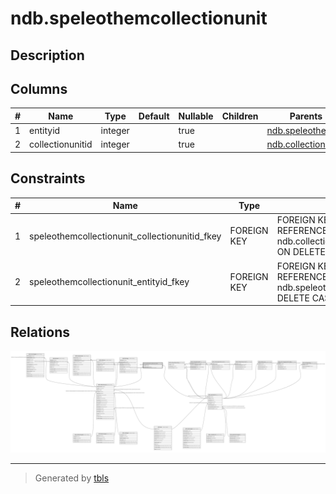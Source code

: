 # ndb.speleothemcollectionunit

## Description

## Columns

| # | Name             | Type    | Default | Nullable | Children | Parents                                       | Comment |
| - | ---------------- | ------- | ------- | -------- | -------- | --------------------------------------------- | ------- |
| 1 | entityid         | integer |         | true     |          | [ndb.speleothems](ndb.speleothems.md)         |         |
| 2 | collectionunitid | integer |         | true     |          | [ndb.collectionunits](ndb.collectionunits.md) |         |

## Constraints

| # | Name                                           | Type        | Definition                                                                                        |
| - | ---------------------------------------------- | ----------- | ------------------------------------------------------------------------------------------------- |
| 1 | speleothemcollectionunit_collectionunitid_fkey | FOREIGN KEY | FOREIGN KEY (collectionunitid) REFERENCES ndb.collectionunits(collectionunitid) ON DELETE CASCADE |
| 2 | speleothemcollectionunit_entityid_fkey         | FOREIGN KEY | FOREIGN KEY (entityid) REFERENCES ndb.speleothems(entityid) ON DELETE CASCADE                     |

## Relations

![er](ndb.speleothemcollectionunit.svg)

---

> Generated by [tbls](https://github.com/k1LoW/tbls)